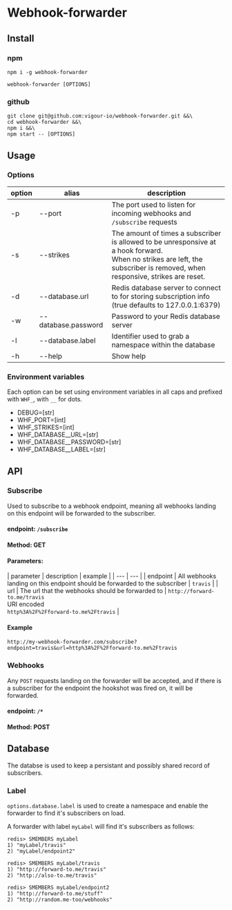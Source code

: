 # Webhook-forwarder

## Install

### npm
```
npm i -g webhook-forwarder
```
```
webhook-forwarder [OPTIONS]
```
### github

```
git clone git@github.com:vigour-io/webhook-forwarder.git &&\
cd webhook-forwarder &&\
npm i &&\
npm start -- [OPTIONS]
```

## Usage


### Options

| option | alias | description |
| --- | --- | --- |
| -p | --port | The port used to listen for incoming webhooks and `/subscribe` requests |
| -s | --strikes | The amount of times a subscriber is allowed to be unresponsive at a hook forward. <br> When no strikes are left, the subscriber is removed, when responsive, strikes are reset. |
| -d | --database.url | Redis database server to connect to for storing subscription info (true defaults to 127.0.0.1:6379) |
| -w | --database.password | Password to your Redis database server |
| -l | --database.label | Identifier used to grab a namespace within the database |
| -h | --help | Show help |


### Environment variables
Each option can be set using environment variables in all caps and prefixed with `WHF_`, with `__` for dots.
- DEBUG=[str]
- WHF_PORT=[int]
- WHF_STRIKES=[int]
- WHF_DATABASE__URL=[str]
- WHF_DATABASE__PASSWORD=[str]
- WHF_DATABASE__LABEL=[str]

## API

### Subscribe
Used to subscribe to a webhook endpoint, meaning all webhooks landing on this endpoint will be forwarded to the subscriber.

#### endpoint: `/subscribe`

#### Method: GET

#### Parameters:

| parameter | description | example |
| --- | --- |
| endpoint | All webhooks landing on this endpoint should be forwarded to the subscriber | `travis` |
| url | The url that the webhooks should be forwarded to | `http://forward-to.me/travis` <br> URI encoded <br> `http%3A%2F%2Fforward-to.me%2Ftravis` |

#### Example
```
http://my-webhook-forwarder.com/subscribe?endpoint=travis&url=http%3A%2F%2Fforward-to.me%2Ftravis
```

### Webhooks
Any `POST` requests landing on the forwarder will be accepted, and if there is a subscriber for the endpoint the hookshot was fired on, it will be forwarded.

#### endpoint: `/*`

#### Method: POST

## Database

The databse is used to keep a persistant and possibly shared record of subscribers.

### Label

`options.database.label` is used to create a namespace and enable the forwarder to find it's subscribers on load.

A forwarder with label `myLabel` will find it's subscribers as follows:

```
redis> SMEMBERS myLabel
1) "myLabel/travis"
2) "myLabel/endpoint2"

redis> SMEMBERS myLabel/travis
1) "http://forward-to.me/travis"
2) "http://also-to.me/travis"

redis> SMEMBERS myLabel/endpoint2
1) "http://forward-to.me/stuff"
2) "http://random.me-too/webhooks"
```
